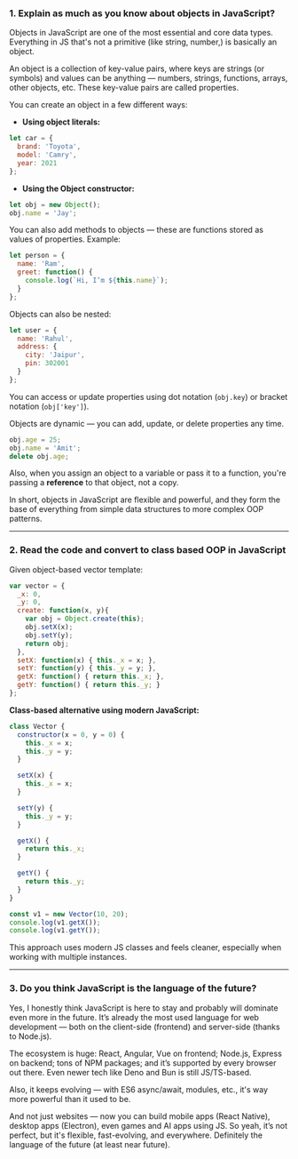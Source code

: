
### 1. Explain as much as you know about objects in JavaScript?

Objects in JavaScript are one of the most essential and core data types. Everything in JS that's not a primitive (like string, number,) is basically an object.

An object is a collection of key-value pairs, where keys are strings (or symbols) and values can be anything — numbers, strings, functions, arrays, other objects, etc. These key-value pairs are called properties.

You can create an object in a few different ways:

* **Using object literals:**

```javascript
let car = {
  brand: 'Toyota',
  model: 'Camry',
  year: 2021
};
```

* **Using the Object constructor:**

```javascript
let obj = new Object();
obj.name = 'Jay';
```

You can also add methods to objects — these are functions stored as values of properties. Example:

```javascript
let person = {
  name: 'Ram',
  greet: function() {
    console.log(`Hi, I’m ${this.name}`);
  }
};
```

Objects can also be nested:

```javascript
let user = {
  name: 'Rahul',
  address: {
    city: 'Jaipur',
    pin: 302001
  }
};
```

You can access or update properties using dot notation (`obj.key`) or bracket notation (`obj['key']`).

Objects are dynamic — you can add, update, or delete properties any time.

```javascript
obj.age = 25;
obj.name = 'Amit'; 
delete obj.age; 
```

Also, when you assign an object to a variable or pass it to a function, you're passing a **reference** to that object, not a copy.

In short, objects in JavaScript are flexible and powerful, and they form the base of everything from simple data structures to more complex OOP patterns.

---

### 2. Read the code and convert to class based OOP in JavaScript

Given object-based vector template:

```javascript
var vector = {
  _x: 0,
  _y: 0,
  create: function(x, y){
    var obj = Object.create(this);
    obj.setX(x);
    obj.setY(y);
    return obj;
  },
  setX: function(x) { this._x = x; },
  setY: function(y) { this._y = y; },
  getX: function() { return this._x; },
  getY: function() { return this._y; }
};
```

**Class-based alternative using modern JavaScript:**

```javascript
class Vector {
  constructor(x = 0, y = 0) {
    this._x = x;
    this._y = y;
  }

  setX(x) {
    this._x = x;
  }

  setY(y) {
    this._y = y;
  }

  getX() {
    return this._x;
  }

  getY() {
    return this._y;
  }
}

const v1 = new Vector(10, 20);
console.log(v1.getX()); 
console.log(v1.getY()); 
```

This approach uses modern JS classes and feels cleaner, especially when working with multiple instances.

---

### 3. Do you think JavaScript is the language of the future?

Yes, I honestly think JavaScript is here to stay and probably will dominate even more in the future. It’s already the most used language for web development — both on the client-side (frontend) and server-side (thanks to Node.js).

The ecosystem is huge: React, Angular, Vue on frontend; Node.js, Express on backend; tons of NPM packages; and it’s supported by every browser out there. Even newer tech like Deno and Bun is still JS/TS-based.

Also, it keeps evolving — with ES6 async/await, modules, etc., it's way more powerful than it used to be.

And not just websites — now you can build mobile apps (React Native), desktop apps (Electron), even games and AI apps using JS. So yeah, it’s not perfect, but it's flexible, fast-evolving, and everywhere. Definitely the language of the future (at least near future).
